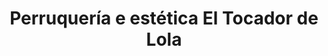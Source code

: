 ---
title: "Perruquería e estética El Tocador de Lola"
url: /carral/perruqueria-e-estetica-el-tocador-de-lola/
shop: Friseur
---